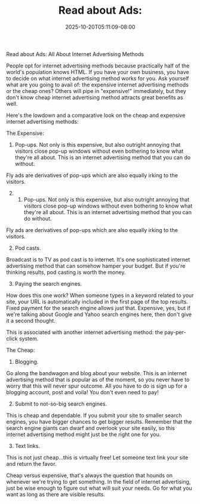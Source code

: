 ﻿---
title: "Read about Ads:"
date: 2025-10-20T05:11:09-08:00
description: "Articles-Marketing Tips for Web Success"
featured_image: "/images/Articles-Marketing.jpg"
tags: ["Articles Marketing"]
---

Read about Ads: 
All About Internet Advertising Methods


People opt for internet advertising methods because practically half of the world's population knows HTML. If you have your own business, you have to decide on what internet advertising method works for you. Ask yourself what are you going to avail of: the expensive internet advertising methods or the cheap ones? Others will pipe in "expensive!" immediately, but they don't know cheap internet advertising method attracts great benefits as well.

Here's the lowdown and a comparative look on the cheap and expensive internet advertising methods:

The Expensive:

1. Pop-ups. Not only is this expensive, but also outright annoying that visitors close pop-up windows without even bothering to know what they're all about. This is an internet advertising method that you can do without. 

Fly ads are derivatives of pop-ups which are also equally irking to the visitors.

2. 1. Pop-ups. Not only is this expensive, but also outright annoying that visitors close pop-up windows without even bothering to know what they're all about. This is an internet advertising method that you can do without. 

Fly ads are derivatives of pop-ups which are also equally irking to the visitors.

2. Pod casts.

Broadcast is to TV as pod cast is to internet. It's one sophisticated internet advertising method that can somehow hamper your budget. But if you're thinking results, pod casting is worth the money.

3. Paying the search engines.

How does this one work? When someone types in a keyword related to your site, your URL is automatically included in the first page of the top results. Fixed payment for the search engine allows just that. Expensive, yes, but if we're talking about Google and Yahoo search engines here, then don't give it a second thought.


This is associated with another internet advertising method: the pay-per-click system.

The Cheap:

1. Blogging.

Go along the bandwagon and blog about your website. This is an internet advertising method that is popular as of the moment, so you never have to worry that this will never spur outcome. All you have to do is sign up for a blogging account, post and voila! You don't even need to pay! 

2. Submit to not-so-big search engines.

This is cheap and dependable. If you submit your site to smaller search engines, you have bigger chances to get bigger results. Remember that the search engine giants can dwarf and overlook your site easily, so this internet advertising method might just be the right one for you.

3. Text links.

This is not just cheap...this is virtually free! Let someone text link your site and return the favor.

Cheap versus expensive, that's always the question that hounds on whenever we're trying to get something. In the field of internet advertising, just be wise enough to figure out what will suit your needs. Go for what you want as long as there are visible results. 
